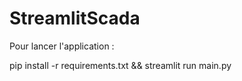# StreamlitScada

Pour lancer l'application :

pip install -r requirements.txt && streamlit run main.py
